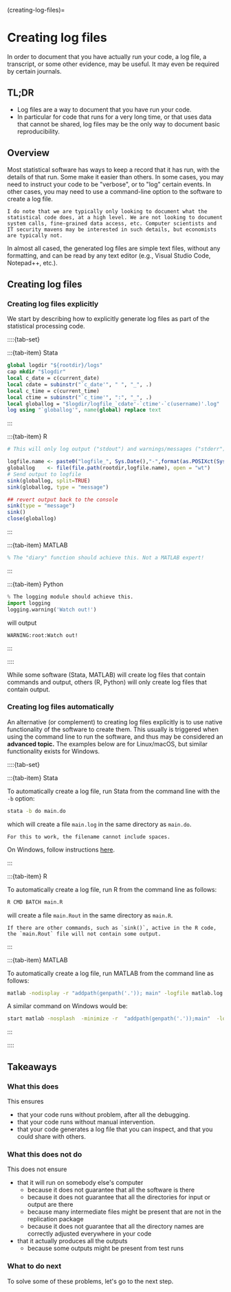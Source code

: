 (creating-log-files)=
# Creating log files

In order to document that you have actually run your code, a log file, a transcript, or some other evidence, may be useful. It may even be required by certain journals.

## TL;DR

- Log files are a way to document that you have run your code.
- In particular for code that runs for a very long time, or that uses data that cannot be shared, log files may be the only way to document basic reproducibility.

## Overview

Most statistical software has ways to keep a record that it has run, with the details of that run. Some make it easier than others. In some cases, you may need to instruct your code to be "verbose", or to "log" certain events. In other cases, you may need to use a command-line option to the software to create a log file.

```{note}
I do note that we are typically only looking to document what the statistical code does, at a high level. We are not looking to document system calls, fine-grained data access, etc. Computer scientists and IT security mavens may be interested in such details, but economists are typically not.
```

In almost all cased, the generated log files are simple text files, without any formatting, and can be read by any text editor (e.g., Visual Studio Code, Notepad++, etc.).

## Creating log files

### Creating log files explicitly

We start by describing how to explicitly generate log files as part of the statistical processing code.

::::{tab-set}


:::{tab-item} Stata

```stata
global logdir "${rootdir}/logs"
cap mkdir "$logdir"
local c_date = c(current_date)
local cdate = subinstr("`c_date'", " ", "_", .)
local c_time = c(current_time)
local ctime = subinstr("`c_time'", ":", "_", .)
local globallog = "$logdir/logfile_`cdate'-`ctime'-`c(username)'.log"
log using "`globallog'", name(global) replace text
```

:::

:::{tab-item} R

```R
# This will only log output ("stdout") and warnings/messages ("stderr"), but not the commands themselves!

logfile.name <- paste0("logfile_", Sys.Date(),"-",format(as.POSIXct(Sys.time()), format = "%H_%M"),"-",Sys.info()["user"], ".log")
globallog    <- file(file.path(rootdir,logfile.name), open = "wt")
# Send output to logfile
sink(globallog, split=TRUE)
sink(globallog, type = "message")

## revert output back to the console 
sink(type = "message")
sink()
close(globallog)
```

:::

:::{tab-item} MATLAB
    
```matlab
% The "diary" function should achieve this. Not a MATLAB expert!
```
:::

:::{tab-item} Python
    
```python
% The logging module should achieve this.
import logging
logging.warning('Watch out!')
```
will output

```
WARNING:root:Watch out!
```

:::

::::

While some software (Stata, MATLAB) will create log files that contain commands and output, others (R, Python) will only create log files that contain output. 

### Creating log files automatically

An alternative (or complement) to creating log files explicitly is to use native functionality of the software to create them. This usually is triggered when using the command line to run the software, and thus may be considered an **advanced topic.** The examples below are for Linux/macOS, but similar functionality exists for Windows.


::::{tab-set}


:::{tab-item} Stata

To automatically create a log file, run Stata from the command line with the `-b` option:

```bash
stata -b do main.do
```

which will create a file `main.log` in the same directory as `main.do`. 

```{warning}
For this to work, the filename cannot include spaces.
```
On Windows, follow instructions [here](https://www.stata.com/manuals/gswb.pdf#gswB.5).

:::

:::{tab-item} R

To automatically create a log file, run R from the command line as follows:

```bash
R CMD BATCH main.R
```

will create a file `main.Rout` in the same directory as `main.R`. 

```{warning}
If there are other commands, such as `sink()`, active in the R code, the `main.Rout` file will not contain some output.
```

:::

:::{tab-item} MATLAB

To automatically create a log file, run MATLAB from the command line as follows:

```bash
matlab -nodisplay -r "addpath(genpath('.')); main" -logfile matlab.log
```

A similar command on Windows would be:

```bash
start matlab -nosplash  -minimize -r  "addpath(genpath('.'));main"  -logfile matlab.log
```

:::

::::


## Takeaways

### What this does

This ensures

- that your code runs without problem, after all the debugging.
- that your code runs without manual intervention.
- that your code generates a log file that you can inspect, and that you could share with others.

### What this does not do

This does not ensure

- that it will run on somebody else's computer
  - because it does not guarantee that all the software is there
  - because it does not guarantee that all the directories for input or output are there
  - because many intermediate files might be present that are not in the replication package
  - because it does not guarantee that all the directory names are correctly adjusted everywhere in your code
- that it actually produces all the outputs
  - because some outputs might be present from test runs

### What to do next

To solve some of these problems, let's go to the next step.
